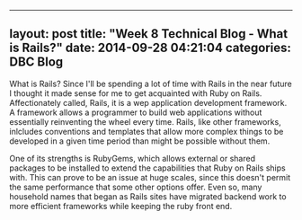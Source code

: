 
---
layout: post
title:  "Week 8 Technical Blog - What is Rails?"
date:   2014-09-28 04:21:04
categories: DBC Blog
---
What is Rails?
Since I'll be spending a lot of time with Rails in the near future I thought it made sense for me to get acquainted with Ruby on Rails.  Affectionately called, Rails, it is a wep application development framework.  A framework allows a programmer to build web applications without essentially reinventing the wheel every time.  Rails, like other frameworks, inlcludes conventions and templates that allow more complex things to be developed in a given time period than might be possible without them.

One of its strengths is RubyGems, which allows external
or shared packages to be installed to extend the capabilities that Ruby on Rails ships with. This can prove to be an issue at huge scales, since this doesn't permit the same performance that some other options offer.  Even so, many household names that began as Rails sites have migrated backend work to more efficient frameworks while keeping the ruby front end.